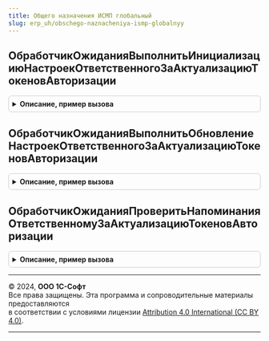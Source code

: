 ```yaml
---
title: Общего назначения ИСМП глобальный
slug: erp_uh/obschego-naznacheniya-ismp-globalnyy
---
```



## ОбработчикОжиданияВыполнитьИнициализациюНастроекОтветственногоЗаАктуализациюТокеновАвторизации
<details style="margin: 1em 0; padding: 0.5em; border: 1px solid #ccc; border-radius: 6px;">

<summary style="font-weight: bold; cursor: pointer;">Описание, пример вызова</summary>

```bsl

// Выполняет инициализацию настроек ответственного за актуализацию токенов авторизации ИСМП.
// Настройки содержатся в глобальной переменной ПараметрыПриложения.
//
Процедура ОбработчикОжиданияВыполнитьИнициализациюНастроекОтветственногоЗаАктуализациюТокеновАвторизации() Экспорт
```

Пример вызова
```bsl
ОбщегоНазначенияИСМПГлобальный.ОбработчикОжиданияВыполнитьИнициализациюНастроекОтветственногоЗаАктуализациюТокеновАвторизации() 
```
</details>

## ОбработчикОжиданияВыполнитьОбновлениеНастроекОтветственногоЗаАктуализациюТокеновАвторизации
<details style="margin: 1em 0; padding: 0.5em; border: 1px solid #ccc; border-radius: 6px;">

<summary style="font-weight: bold; cursor: pointer;">Описание, пример вызова</summary>

```bsl

// Выполняет обновление настроек ответственного за актуализацию токенов авторизации ИСМП.
// Настройки содержатся в глобальной переменной ПараметрыПриложения.
//
Процедура ОбработчикОжиданияВыполнитьОбновлениеНастроекОтветственногоЗаАктуализациюТокеновАвторизации() Экспорт
```

Пример вызова
```bsl
ОбщегоНазначенияИСМПГлобальный.ОбработчикОжиданияВыполнитьОбновлениеНастроекОтветственногоЗаАктуализациюТокеновАвторизации() 
```
</details>

## ОбработчикОжиданияПроверитьНапоминанияОтветственномуЗаАктуализациюТокеновАвторизации
<details style="margin: 1em 0; padding: 0.5em; border: 1px solid #ccc; border-radius: 6px;">

<summary style="font-weight: bold; cursor: pointer;">Описание, пример вызова</summary>

```bsl

// Проверяет наличие напоминаний для ответственного за актуализацию токенов авторизации ИСМП.
// При необходимости, открывает форму актуализации токенов авторизации ИС МП.
//
Процедура ОбработчикОжиданияПроверитьНапоминанияОтветственномуЗаАктуализациюТокеновАвторизации() Экспорт
```

Пример вызова
```bsl
ОбщегоНазначенияИСМПГлобальный.ОбработчикОжиданияПроверитьНапоминанияОтветственномуЗаАктуализациюТокеновАвторизации() 
```
</details>

---

© 2024, **ООО 1С-Софт**  
Все права защищены. Эта программа и сопроводительные материалы предоставляются  
в соответствии с условиями лицензии [Attribution 4.0 International (CC BY 4.0)](https://creativecommons.org/licenses/by/4.0/legalcode).

---
